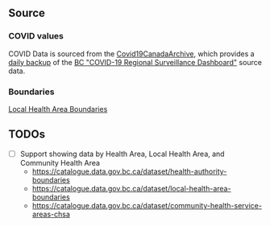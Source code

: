 ## Source

### COVID values

COVID Data is sourced from the [Covid19CanadaArchive](https://github.com/ccodwg/Covid19CanadaArchive#accessing-the-data), which provides a [daily backup](http://data.opencovid.ca/archive/index.html#archive/bc/case-testing-vaccine-summary-by-CHSA-and-LHA/) of the [BC "COVID-19 Regional Surveillance Dashboard"](http://www.bccdc.ca/health-professionals/data-reports/covid-19-surveillance-dashboard) source data.

### Boundaries

[Local Health Area Boundaries](https://catalogue.data.gov.bc.ca/dataset/local-health-area-boundaries)

## TODOs

- [ ] Support showing data by Health Area, Local Health Area, and Community Health Area
  - https://catalogue.data.gov.bc.ca/dataset/health-authority-boundaries
  - https://catalogue.data.gov.bc.ca/dataset/local-health-area-boundaries
  - https://catalogue.data.gov.bc.ca/dataset/community-health-service-areas-chsa
